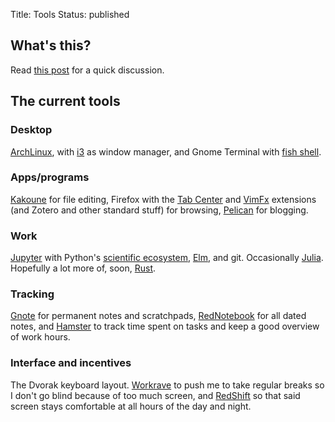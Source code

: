 Title: Tools
Status: published

What's this?
------------

Read [this post](/posts/2017-02-01-tools-of-the-trade/) for a quick discussion.


The current tools
-----------------

### Desktop

[ArchLinux](https://www.archlinux.org/), with [i3](https://i3wm.org/) as window manager, and Gnome Terminal with [fish shell](https://fishshell.com/).

### Apps/programs

[Kakoune](http://kakoune.org/) for file editing, Firefox with the [Tab Center](https://testpilot.firefox.com/experiments/tab-center) and [VimFx](https://addons.mozilla.org/en-US/firefox/addon/vimfx/) extensions (and Zotero and other standard stuff) for browsing, [Pelican](https://blog.getpelican.com/) for blogging.

### Work

[Jupyter](https://jupyter.org/) with Python's [scientific ecosystem](https://scipy.org/), [Elm](http://elm-lang.org/), and git. Occasionally [Julia](http://julialang.org/). Hopefully a lot more of, soon, [Rust](https://www.rust-lang.org/).

### Tracking

[Gnote](https://wiki.gnome.org/Apps/Gnote) for permanent notes and scratchpads, [RedNotebook](http://rednotebook.sourceforge.net/) for all dated notes, and [Hamster](http://projecthamster.org/) to track time spent on tasks and keep a good overview of work hours.

### Interface and incentives

The Dvorak keyboard layout. [Workrave](http://www.workrave.org/) to push me to take regular breaks so I don't go blind because of too much screen, and [RedShift](http://jonls.dk/redshift/) so that said screen stays comfortable at all hours of the day and night.

